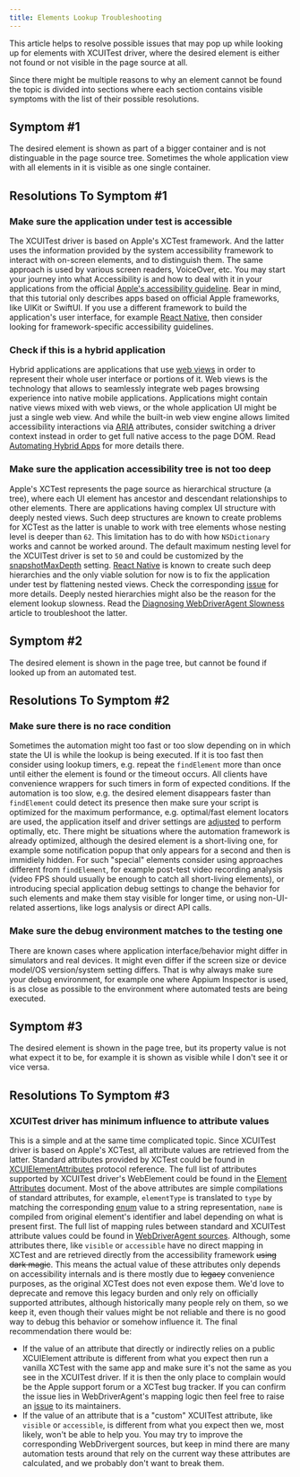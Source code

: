 ```yaml
---
title: Elements Lookup Troubleshooting
---
```


This article helps to resolve possible issues that may pop up while looking up for elements with XCUITest driver,
where the desired element is either not found or not visible in the page source at all.

Since there might be multiple reasons to why an element cannot be found the topic is divided into sections where
each section contains visible symptoms with the list of their possible resolutions.


## Symptom #1

The desired element is shown as part of a bigger container and is not distinguable in the page source tree.
Sometimes the whole application view with all elements in it is visible as one single container.

## Resolutions To Symptom #1

### Make sure the application under test is accessible

The XCUITest driver is based on Apple's XCTest framework. And the latter uses the information provided by the system
accessibility framework to interact with on-screen elements, and to distinguish them. The same approach is used by
various screen readers, VoiceOver, etc. You may start your journey into what Accessibility is and how to deal
with it in your applications from the official
[Apple's accessibility guideline](https://developer.apple.com/design/human-interface-guidelines/accessibility).
Bear in mind, that this tutorial only describes apps based on official Apple frameworks, like UIKit or SwiftUI. If you
use a different framework to build the application's user interface, for example
[React Native](https://reactnative.dev/), then consider looking for framework-specific accessibility guidelines.

### Check if this is a hybrid application

Hybrid applications are applications that use
[web views](https://developer.apple.com/design/human-interface-guidelines/web-views) in order to represent
their whole user interface or portions of it.
Web views is the technology that allows to seamlessly integrate web pages browsing experience
into native mobile applications. Applications might contain native views mixed with web views, or the whole
application UI might be just a single web view. And while the built-in web view engine allows limited accessibility
interactions via [ARIA](https://developer.mozilla.org/en-US/docs/Web/Accessibility/ARIA) attributes, consider
switching a driver context instead in order to get full native access to the page DOM.
Read [Automating Hybrid Apps](./hybrid.md) for more details there.

### Make sure the application accessibility tree is not too deep

Apple's XCTest represents the page source as hierarchical structure (a tree), where each UI element has ancestor and
descendant relationships to other elements. There are applications having complex UI structure with deeply nested
views. Such deep structures are known to create problems for XCTest as the latter is unable to work with tree elements
whose nesting level is deeper than `62`. This limitation has to do with how `NSDictionary` works and cannot be worked
around. The default maximum nesting level for the XCUITest driver is set to `50` and could be customized by the
[snapshotMaxDepth](../reference/settings.md) setting.
[React Native](https://reactnative.dev/) is known to create
such deep hierarchies and the only viable solution for now is to fix the application
under test by flattening nested views. Check the corresponding [issue](https://github.com/appium/appium/issues/14825)
for more details.
Deeply nested hierarchies might also be the reason for the element lookup slowness. Read the [Diagnosing WebDriverAgent Slowness](./wda-slowness.md) article to troubleshoot the latter.


## Symptom #2

The desired element is shown in the page tree, but cannot be found if looked up from an automated test.

## Resolutions To Symptom #2

### Make sure there is no race condition

Sometimes the automation might too fast or too slow depending on in which state the UI is while the lookup is being
executed. If it is too fast then consider using lookup timers, e.g. repeat the `findElement` more than once until
either the element is found or the timeout occurs. All clients have convenience wrappers for such timers in form of
expected conditions.
If the automation is too slow, e.g. the desired element disappears faster than `findElement` could detect its presence
then make sure your script is optimized for the maximum performance, e.g. optimal/fast element locators are used,
the application itself and driver settings are [adjusted](./wda-slowness.md) to perform optimally, etc.
There might be situations where the automation framework is already optimized, although the desired element is
a short-living one, for example some notification popup that only appears for a second and then is immidiely hidden.
For such "special" elements consider using approaches different from `findElement`, for example post-test video recording analysis (video FPS should usually be enough to catch all short-living elements), or introducing special
application debug settings to change the behavior for such elements and make them stay visible for longer time, or
using non-UI-related assertions, like logs analysis or direct API calls.

### Make sure the debug environment matches to the testing one

There are known cases where application interface/behavior might differ in simulators and real devices. It might even differ
if the screen size or device model/OS version/system setting differs. That is why always make sure your debug
environment, for example one where Appium Inspector is used,
is as close as possible to the environment where automated tests are being executed.


## Symptom #3

The desired element is shown in the page tree, but its property value is not what expect it to be, for example it
is shown as visible while I don't see it or vice versa.

## Resolutions To Symptom #3

### XCUITest driver has minimum influence to attribute values

This is a simple and at the same time complicated topic. Since XCUITest driver is based on Apple's XCTest,
all attribute values are retrieved from the latter. Standard attributes provided by XCTest could be found in
[XCUIElementAttributes](https://developer.apple.com/documentation/xctest/xcuielementattributes?language=objc)
protocol reference. The full list of attributes supported by XCUITest driver's WebElement
could be found in the [Element Attributes](../reference/element-attributes.md) document.
Most of the above attributes are simple compilations of standard attributes, for example, `elementType` is
translated to `type` by matching the corresponding
[enum](https://developer.apple.com/documentation/xctest/xcuielementtype?language=objc) value to a string representation, `name` is compiled from original element's identifier and label depending on what is
present first. The full list of mapping rules between standard and XCUITest attribute values could be found in
[WebDriverAgent sources](https://github.com/appium/WebDriverAgent/blob/master/WebDriverAgentLib/Categories/XCUIElement%2BFBWebDriverAttributes.m).
Although, some attributes there, like `visible` or `accessible` have no direct mapping in XCTest
and are retrieved directly from the accessibility framework ~~using dark magic~~.
This means the actual value of these attributes only depends on accessibility internals and is there
mostly due to ~~legacy~~ convenience purposes, as the original XCTest does not even expose them.
We'd love to deprecate and remove this legacy burden and only rely on officially supported attributes,
although historically many people rely on them, so we keep it, even though their values might
be not reliable and there is no good way to debug this behavior or somehow influence it.
The final recommendation there would be:
- If the value of an attribute that directly or indirectly relies on a public XCUIElement attribute
  is different from what you expect then run a vanilla XCTest with the same app and make sure
  it's not the same as you see in the XCUITest driver. If it is then the only place to complain
  would be the Apple support forum or a XCTest bug tracker. If you can confirm the issue lies in
  WebDriverAgent's mapping logic then feel free to raise an
  [issue](https://github.com/appium/WebDriverAgent/issues) to its maintainers.
- If the value of an attribute that is a "custom" XCUITest attribute, like `visible` or `accessible`,
  is different from what you expect then we, most likely, won't be able to help you. You may try
  to improve the corresponding WebDrivergent sources, but keep in mind there are many automation
  tests around that rely on the current way these attributes are calculated, and we probably don't
  want to break them.
